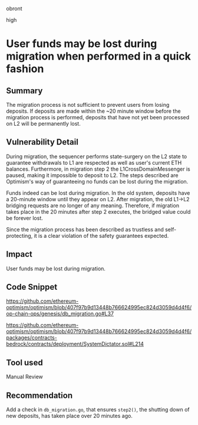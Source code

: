 obront

high

# User funds may be lost during migration when performed in a quick fashion

## Summary

The migration process is not sufficient to prevent users from losing deposits. If deposits are made within the ~20 minute window before the migration process is performed, deposits that have not yet been processed on L2 will be permanently lost.

## Vulnerability Detail

During migration, the sequencer performs state-surgery on the L2 state to guarantee withdrawals to L1 are respected as well as user's current ETH balances. Furthermore, in migration step 2 the L1CrossDomainMessenger is paused, making it impossible to deposit to L2. The steps described are Optimism's way of guaranteeing no funds can be lost during the migration.

Funds indeed can be lost during migration. In the old system, deposits have a 20-minute window until they appear on L2. After migration, the old L1->L2 bridging requests are no longer of any meaning. Therefore, if migration takes place in the 20 minutes after step 2 executes, the bridged value could be forever lost.

Since the migration process has been described as trustless and self-protecting, it is a clear violation of the safety guarantees expected.

## Impact

User funds may be lost during migration.

## Code Snippet

https://github.com/ethereum-optimism/optimism/blob/407f97b9d13448b766624995ec824d3059d4d4f6/op-chain-ops/genesis/db_migration.go#L37

https://github.com/ethereum-optimism/optimism/blob/407f97b9d13448b766624995ec824d3059d4d4f6/packages/contracts-bedrock/contracts/deployment/SystemDictator.sol#L214

## Tool used

Manual Review

## Recommendation

Add a check in `db_migration.go`, that ensures `step2()`, the shutting down of new deposits, has taken place over 20 minutes ago.